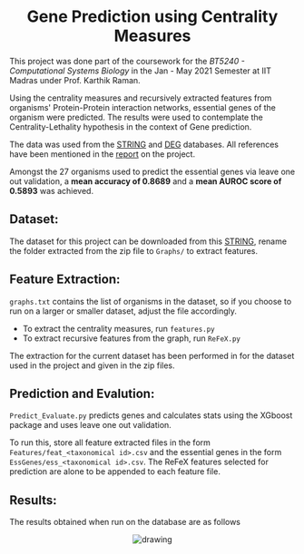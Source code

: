 <h1 align="center">Gene Prediction using Centrality Measures</h1>

This project was done part of the coursework for the _BT5240 - Computational Systems Biology_ in the Jan - May 2021 Semester at IIT Madras under Prof. Karthik Raman. 

Using the centrality measures and recursively extracted features from organisms' Protein-Protein interaction networks, essential genes of the organism were predicted. The results were used to contemplate the Centrality-Lethality hypothesis in the context of Gene prediction.

The data was used from the <a href="https://string-db.org/" title="STRING">STRING</a> and <a href="https://www.ncbi.nlm.nih.gov/pmc/articles/PMC308758/" title="DEG">DEG</a> databases. All references have been mentioned in the <a href="https://github.com/nanthamanish/GeneCentralityLethality/blob/main/Centrality%20Lethality%20in%20the%20context%20of%20Essential%20Gene%20Prediction.pdf" title="report">report</a> on the project. 

Amongst the 27 organisms used to predict the essential genes via leave one out validation, a **mean accuracy of 0.8689** and a **mean AUROC score of 0.5893** was achieved.

## Dataset:
The dataset for this project can be downloaded from this <a href="http://www.plosone.org/article/fetchSingleRepresentation.action?uri=info:doi/10.1371/journal.pone.0208722.s001" title="link">STRING</a>, rename the folder extracted from the zip file to ```Graphs/``` to extract features.

## Feature Extraction:
```graphs.txt``` contains the list of organisms in the dataset, so if you choose to run on a larger or smaller dataset, adjust the file accordingly. 
+ To extract the centrality measures, run ```features.py```
+ To extract recursive features from the graph, run ```ReFeX.py```

The extraction for the current dataset has been performed in for the dataset used in the project and given in the zip files.

## Prediction and Evalution:
```Predict_Evaluate.py``` predicts genes and calculates stats using the XGboost package and uses leave one out validation.

To run this, store all feature extracted files in the form ```Features/feat_<taxonomical id>.csv``` and the essential genes in the form ```EssGenes/ess_<taxonomical id>.csv```. The ReFeX features selected for prediction are alone to be appended to each feature file.

## Results:
The results obtained when run on the database are as follows
<p  align="center">
<img src="![image](https://user-images.githubusercontent.com/59362872/124970028-0e2b0e00-e045-11eb-96a0-7213c8171241.png)
" alt="drawing"/>
</p>

